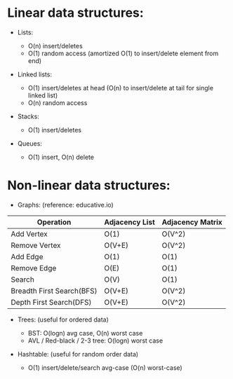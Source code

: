 # Linear data structures:

- Lists:           
	- O(n) insert/deletes           
	- O(1) random access (amortized O(1) to insert/delete element from end)

- Linked lists:    
	- O(1) insert/deletes at head (O(n) to insert/delete at tail for single linked list)
	- O(n) random access 

- Stacks:          
	- O(1) insert/deletes

- Queues:          
	- O(1) insert, O(n) delete

# Non-linear data structures:

- Graphs: (reference: educative.io)

Operation | Adjacency List | Adjacency Matrix
---|---|---
Add Vertex | O(1) | O(V^2)
Remove Vertex | O(V+E) | O(V^2)
Add Edge | O(1) | O(1)
Remove Edge | O(E) | O(1)
Search | O(V) | O(1)
Breadth First Search(BFS) | O(V+E) | O(V^2)
Depth First Search(DFS) | O(V+E) | O(V^2)	

- Trees: (useful for ordered data)
	- BST: O(logn) avg case, O(n) worst case 
	- AVL / Red-black / 2-3 tree: O(logn) worst case

- Hashtable: (useful for random order data)
	- O(1) insert/delete/search avg-case  (O(n) worst-case)
